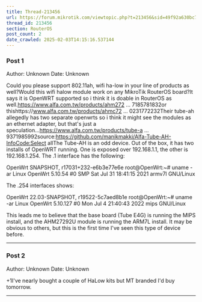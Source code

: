 ```yaml
---
title: Thread-213456
url: https://forum.mikrotik.com/viewtopic.php?t=213456&sid=49f92a630bc7970d8ca50523be880e8f
thread_id: 213456
section: RouterOS
post_count: 2
date_crawled: 2025-02-03T14:15:16.537144
---
```


### Post 1
Author: Unknown
Date: Unknown

Could you please support 802.11ah, wifi ha-low in your line of products as well?Would this wifi halow module work on any MikroTik RouterOS board?It says it is OpenWRT supported so i think it is doable in RouterOS as well.https://www.alfa.com.tw/products/ahm272 ... 7185781832or thishttps://www.alfa.com.tw/products/ahmc72 ... 0231772232Their tube-ah allegedly has two separate openwrts so i think it might see the modules as an ethernet adapter, but that's just a speculation...https://www.alfa.com.tw/products/tube-a ... 9371985992source:https://github.com/manikmakki/Alfa-Tube-AH-InfoCode:Select allThe Tube-AH is an odd device.
Out of the box, it has two installs of OpenWRT running. One is exposed over 192.168.1.1, the other is 192.168.1.254.
The .1 interface has the following:

OpenWrt SNAPSHOT, r17031+232-e6b3e77e6e
root@OpenWrt:~# uname -ar
Linux OpenWrt 5.10.54 #0 SMP Sat Jul 31 18:41:15 2021 armv7l GNU/Linux

The .254 interfaces shows:

OpenWrt 22.03-SNAPSHOT, r19522-5c7aed8b1e
root@OpenWrt:~# uname -ar
Linux OpenWrt 5.10.127 #0 Mon Jul 4 21:40:43 2022 mips GNU/Linux

This leads me to believe that the base board (Tube E4G) is running the MIPS install, and the AHM27292U module is running the ARM7L install. It may be obvious to others, but this is the first time I've seen this type of device before.

---
### Post 2
Author: Unknown
Date: Unknown

+1I've nearly bought a couple of HaLow kits but MT branded I'd buy tomorrow.

---
